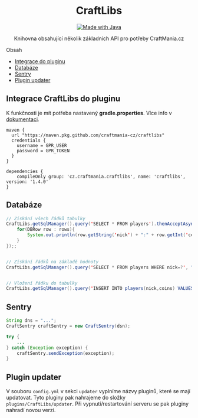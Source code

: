 <br />
<p align="center">
      <h1 align="center">CraftLibs</h1>
</p>
<p align="center">
  <a href="https://java.com/">
    <img src="http://ForTheBadge.com/images/badges/made-with-java.svg" alt="Made with Java">
  </a>
</p>
<p align="center">
    Knihovna obsahující několik základních API pro potřeby CraftMania.cz
</p

## Obsah

* [Integrace do pluginu](#integrace-craftlibs-do-pluginu)
* [Databáze](#databáze)
* [Sentry](#sentry)
* [Plugin updater](#plugin-updater)

## Integrace CraftLibs do pluginu
K funkčnosti je mít potřeba nastavený **gradle.properties**. Více info v [dokumentaci](https://doc.clickup.com/p/h/2apgg-36/0c497027eb0cb4d).

```
maven {
  url "https://maven.pkg.github.com/craftmania-cz/craftlibs"
  credentials {
    username = GPR_USER
    password = GPR_TOKEN
  }
}

dependencies {
    compileOnly group: 'cz.craftmania.craftlibs', name: 'craftlibs', version: '1.4.0'
}
```

## Databáze
```java
// Získání všech řádků tabulky
CraftLibs.getSqlManager().query('SELECT * FROM players').thenAcceptAsync(result -> {
    for(DBRow row : rows){
        System.out.println(row.getString('nick') + ":" + row.getInt('coins'));
    }
});;


// Získání řádků na základě hodnoty
CraftLibs.getSqlManager().query('SELECT * FROM players WHERE nick=?', "iGniSsak").thenAcceptAsync(result -> {});


// Vložení řádku do tabulky
CraftLibs.getSqlManager().query('INSERT INTO players(nick,coins) VALUES(?,?)', "iGniSsak", 5);
```

## Sentry
```java
String dns = "...";
CraftSentry craftSentry = new CraftSentry(dsn);

try {
    ...
} catch (Exception exception) {
    craftSentry.sendException(exception);
}
```

## Plugin updater
V souboru `config.yml` v sekci `updater` vyplníme názvy pluginů, které se mají updatovat. Tyto pluginy pak nahrajeme do složky `plugins/CraftLibs/updater`. Při vypnutí/restartování serveru se pak pluginy nahradí novou verzí.
